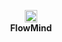 <p align="center">
  <img src="FlowMind.png" alt="FlowMind" height="20"/><br>
  <b>FlowMind</b>
</p>
